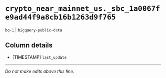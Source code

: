 # `crypto_near_mainnet_us._sbc_1a0067fe9ad44f9a8cb16b1263d9f765`
`bq-1` | `bigquery-public-data`

## Column details
* [TIMESTAMP] `last_update`

-------------------------------------------------------------------------------
*Do not make edits above this line.*
